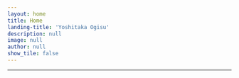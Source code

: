 ```yaml
---
layout: home
title: Home
landing-title: 'Yoshitaka Ogisu'
description: null
image: null
author: null
show_tile: false
---
```



---